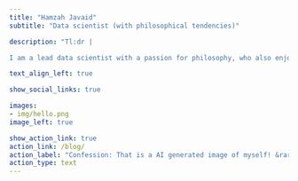 ```yaml
---
title: "Hamzah Javaid"
subtitle: "Data scientist (with philosophical tendencies)"

description: "Tl:dr |

I am a lead data scientist with a passion for philosophy, who also enjoys writing and creating podcasts. While my writing skills may not match those of Shakespeare, in true data science fashion I have sought the assistance of ChatGPT to enhance this introduction. Please take a look, read on, and listen to my podcast."

text_align_left: true

show_social_links: true

images: 
- img/hello.png
image_left: true

show_action_link: true
action_link: /blog/
action_label: "Confession: That is a AI generated image of myself! &rarr;"
action_type: text
---
```


